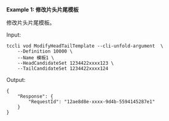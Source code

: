 **Example 1: 修改片头片尾模板**

修改片头片尾模板。

Input: 

```
tccli vod ModifyHeadTailTemplate --cli-unfold-argument  \
    --Definition 10000 \
    --Name 模板1 \
    --HeadCandidateSet 1234422xxxx123 \
    --TailCandidateSet 1234422xxxx124
```

Output: 
```
{
    "Response": {
        "RequestId": "12ae8d8e-xxxx-9d4b-5594145287e1"
    }
}
```

